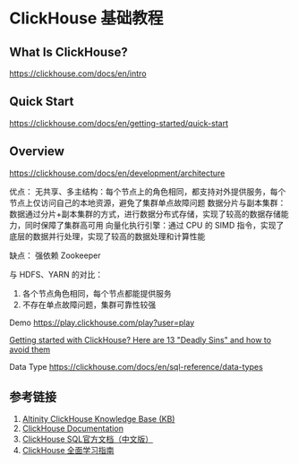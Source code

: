 # ClickHouse 基础教程


## What Is ClickHouse?


https://clickhouse.com/docs/en/intro

## Quick Start

https://clickhouse.com/docs/en/getting-started/quick-start


## Overview

https://clickhouse.com/docs/en/development/architecture

优点：
无共享、多主结构：每个节点上的角色相同，都支持对外提供服务，每个节点上仅访问自己的本地资源，避免了集群单点故障问题
数据分片与副本集群：数据通过分片+副本集群的方式，进行数据分布式存储，实现了较高的数据存储能力，同时保障了集群高可用
向量化执行引擎：通过 CPU 的 SIMD 指令，实现了底层的数据并行处理，实现了较高的数据处理和计算性能

缺点：
强依赖 Zookeeper

与 HDFS、YARN 的对比：
1. 各个节点角色相同，每个节点都能提供服务
2. 不存在单点故障问题，集群可靠性较强

Demo
https://play.clickhouse.com/play?user=play

[Getting started with ClickHouse? Here are 13 "Deadly Sins" and how to avoid them](https://clickhouse.com/blog/common-getting-started-issues-with-clickhouse)


Data Type
https://clickhouse.com/docs/en/sql-reference/data-types


## 参考链接
1. [Altinity ClickHouse Knowledge Base (KB)](https://kb.altinity.com/)
2. [ClickHouse Documentation](https://clickhouse.com/docs/en/intro)
3. [ClickHouse SQL官方文档（中文版）](https://clickhouse.com/docs/zh/sql-reference/statements/#)
4. [ClickHouse 全面学习指南](https://mp.weixin.qq.com/s/Q37TQwdCSjwtLX5BHSI0Ww)